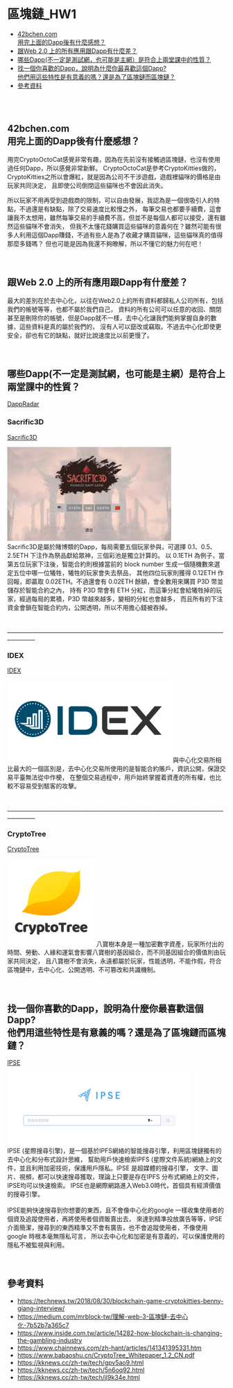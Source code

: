 # 區塊鏈_HW1
* [42bchen.com<br>用完上面的Dapp後有什麼感想？](#42bchencom--用完上面的dapp後有什麼感想)
* [跟Web 2.0 上的所有應用跟Dapp有什麼差？](#跟web-20-上的所有應用跟dapp有什麼差)
* [哪些Dapp(不一定是測試網，也可能是主網）是符合上兩堂課中的性質？](#哪些dapp不一定是測試網也可能是主網是符合上兩堂課中的性質)
* [找一個你喜歡的Dapp，說明為什麼你最喜歡這個Dapp?<br>他們用這些特性是有意義的嗎？還是為了區塊鏈而區塊鏈？](#找一個你喜歡的dapp說明為什麼你最喜歡這個dapp他們用這些特性是有意義的嗎還是為了區塊鏈而區塊鏈)
* [參考資料](#參考資料)
<br>
<br>

## 42bchen.com <br> 用完上面的Dapp後有什麼感想？

用完CryptoOctoCat感覺非常有趣，因為在先前沒有接觸過區塊鏈，也沒有使用過任何Dapp，所以感覺非常新鮮。
CryptoOctoCat是參考CryptoKitties做的，CryptoKitties之所以會爆紅，就是因為公司不干涉遊戲，遊戲裡貓咪的價格是由玩家共同決定，
且即使公司倒閉這些貓咪也不會因此消失。

所以玩家不用再受到遊戲商的限制，可以自由發展，我認為是一個很吸引人的特點，不過還是有缺點，除了交易速度比較慢之外，
每筆交易也都要手續費，這會讓我不太想用，雖然每筆交易的手續費不高，但並不是每個人都可以接受，還有雖然這些貓咪不會消失，
但我不太懂花錢購買這些貓咪的意義何在？雖然可能有很多人利用這個Dapp賺錢，不過有些人是為了收藏才購買貓咪，這些貓咪真的值得那麼多錢嗎？
但也可能是因為我還不夠暸解，所以不懂它的魅力何在吧！
<br>
<br>
<br>
## 跟Web 2.0 上的所有應用跟Dapp有什麼差？

最大的差別在於去中心化，以往在Web2.0上的所有資料都歸私人公司所有，包括我們的帳號等等，也都不屬於我們自己，
資料的所有公司可以任意的收回、關閉甚至是刪除你的帳號，但是Dapp就不一樣，去中心化讓我們能夠掌握自身的數據，這些資料是真的屬於我們的，
沒有人可以竄改或竊取。不過去中心化即使更安全，卻也有它的缺點，就好比說速度比以前更慢了。
<br>
<br>
<br>
## 哪些Dapp(不一定是測試網，也可能是主網）是符合上兩堂課中的性質？
[DappRadar](https://dappradar.com)

### Sacrific3D
[Sacrific3D](https://play-dapps.github.io/Sacrific3d/?utm_content=visit-website&utm_source=DappRadar)

<img src="https://github.com/jiaying777/other/blob/master/區塊鏈圖/Sacrific3D.png" width=75% >
<br>
Sacrific3D是屬於賭博類的Dapp，每局需要五個玩家參與，可選擇 0.1、0.5、2.5ETH 下注作為祭品獻給眾神，三個彩池是獨立計算的。
以 0.1ETH 為例子，當第五位玩家下注後，智能合約則根據當前的 block number 生成一個隨機數來選定五位中哪一位犧牲，犧牲的玩家會失去祭品，
其他四位玩家則獲得 0.12ETH 作回報，即贏取 0.02ETH。不過還會有 0.02ETH 餘額，會全數用來購買 P3D 幣並儲存於智能合約之內，
持有 P3D 幣會有 ETH 分紅，而這筆分紅會給犧牲掉的玩家，經過每局的累積，P3D 幣越來越多，變相的分紅也會越多，
而且所有的下注資金會鎖在智能合約内，公開透明，所以不用擔心錢被吞掉。
<br>
<br>
<br>
________________________________________________________________________________________

### IDEX
[IDEX](https://idex.market/eth/idex)

<img src="https://github.com/jiaying777/other/blob/master/區塊鏈圖/IDEX.png" width=75% >
與中心化交易所相比最大的一個區別是，去中心化交易所使用的是智能合約賬戶，資訊公開，保證交易平臺無法從中作梗，
在整個交易過程中，用戶始終掌握着資產的所有權，也比較不容易受到駭客的攻擊。
<br>
<br>
<br>
________________________________________________________________________________________

### CryptoTree
[CryptoTree](https://www.babaoshu.cn/?utm_source=DappRadar&utm_content=visit-website)

<img src="https://github.com/jiaying777/other/blob/master/區塊鏈圖/f7ea4ddc2d85b458f890ebf6f0a41454.png" width=40% >
八寶樹本身是一種加密數字資產，玩家所付出的時間、勞動、人緣和運氣會影響八寶樹的基因組合，而不同基因組合的價值則由玩家共同決定，
且八寶樹不會消失，永遠都屬於玩家，性能透明，不能作假，符合區塊鏈中，去中心化、公開透明、不可篡改和共識機制。
<br>
<br>
<br>

## 找一個你喜歡的Dapp，說明為什麼你最喜歡這個Dapp?<br>他們用這些特性是有意義的嗎？還是為了區塊鏈而區塊鏈？
[IPSE](https://www.ipse.io)

<img src="https://github.com/jiaying777/other/blob/master/區塊鏈圖/IPSE.png" width=85% >
<br>
IPSE (星際搜尋引擎)，是一個基於IPFS網絡的智能搜尋引擎，利用區塊鏈獨有的去中心化和分布式設計思維，
幫助用戶快速檢索IPFS (星際文件系統)網絡上的文件，並且利用加密技術，保護用戶隱私。IPSE 是超媒體的搜尋引擎，
文字、圖片、視頻，都可以快速搜尋獲取，理論上只要是存在IPFS 分布式網絡上的文件，IPSE均可以快速檢索。
IPSE也是網際網路進入Web3.0時代，首個具有經濟價值的搜尋引擎。
<br>
<br>
IPSE能夠快速搜尋到你想要的東西，且不會像中心化的google 一樣收集使用者的個資及追蹤使用者，再將使用者個資販賣出去，
來達到精準投放廣告等等，IPSE介面簡潔，搜尋到的東西精準又不會有廣告，也不會追蹤使用者，不像使用google 時根本毫無隱私可言，
所以去中心化和加密是有意義的，可以保護使用的隱私不被監視與利用。
<br>
<br>
<br>

## 參考資料
* https://technews.tw/2018/08/30/blockchain-game-cryptokitties-benny-giang-interview/
* https://medium.com/mrblock-tw/理解-web-3-區塊鏈-去中心化-7b52b7a365c7
* https://www.inside.com.tw/article/14282-how-blockchain-is-changing-the-gambling-industry
* https://www.chainnews.com/zh-hant/articles/141341395331.htm
* https://www.babaoshu.cn/CryptoTree_Whitepaper_1.2_CN.pdf
* https://kknews.cc/zh-tw/tech/gpv5ao9.html
* https://kknews.cc/zh-tw/tech/5n6oq92.html
* https://kknews.cc/zh-tw/tech/jl9k34e.html
